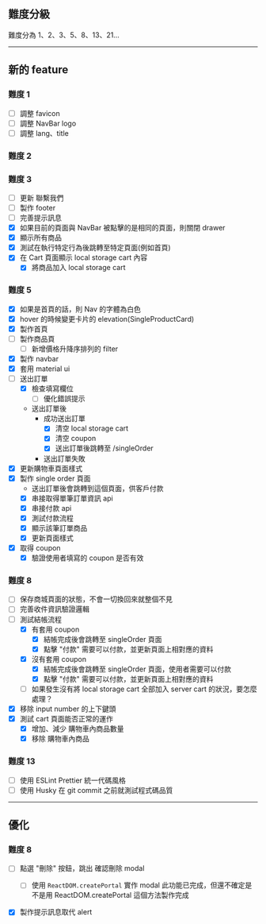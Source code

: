 ## 難度分級
難度分為 1、2、3、5、8、13、21…
<hr />



## 新的 feature
      
### 難度 1
- [ ] 調整 favicon
- [ ] 調整 NavBar logo
- [ ] 調整 lang、title
### 難度 2
### 難度 3
- [ ] 更新 聯繫我們
- [ ] 製作 footer
- [ ] 完善提示訊息
- [x] 如果目前的頁面與 NavBar 被點擊的是相同的頁面，則關閉 drawer
- [x] 顯示所有商品
- [x] 測試在執行特定行為後跳轉至特定頁面(例如首頁)
- [x] 在 Cart 頁面顯示 local storage cart 內容
    - [x] 將商品加入 local storage cart
### 難度 5
- [x] 如果是首頁的話，則 Nav 的字體為白色
- [x] hover 的時候變更卡片的 elevation(SingleProductCard)
- [x] 製作首頁
- [ ] 製作商品頁
    - [ ] 新增價格升降序排列的 filter
- [x] 製作 navbar
- [x] 套用 material ui
- [ ] 送出訂單
    - [x] 檢查填寫欄位
        - [ ] 優化錯誤提示
    - 送出訂單後
        - 成功送出訂單
            - [x] 清空 local storage cart
            - [x] 清空 coupon
            - [x] 送出訂單後跳轉至 /singleOrder
        - 送出訂單失敗
- [x] 更新購物車頁面樣式
- [x] 製作 single order 頁面
    - 送出訂單後會跳轉到這個頁面，供客戶付款
    - [x] 串接取得單筆訂單資訊 api
    - [x] 串接付款 api
    - [x] 測試付款流程
    - [x] 顯示該筆訂單商品
    - [x] 更新頁面樣式
- [x] 取得 coupon
    - [x] 驗證使用者填寫的 coupon 是否有效
### 難度 8
- [ ] 保存商城頁面的狀態，不會一切換回來就整個不見
- [ ] 完善收件資訊驗證邏輯
- [ ] 測試結帳流程
    - [x] 有套用 coupon
        - [x] 結帳完成後會跳轉至 singleOrder 頁面
        - [x] 點擊 "付款" 需要可以付款，並更新頁面上相對應的資料
    - [x] 沒有套用 coupon
        - [x] 結帳完成後會跳轉至 singleOrder 頁面，使用者需要可以付款
        - [x] 點擊 "付款" 需要可以付款，並更新頁面上相對應的資料
    - [ ] 如果發生沒有將 local storage cart 全部加入 server cart 的狀況，要怎麼處理？
- [x] 移除 input number 的上下鍵頭
- [x] 測試 cart 頁面能否正常的運作
    - [x] 增加、減少 購物車內商品數量
    - [x] 移除 購物車內商品
### 難度 13
- [ ] 使用 ESLint Prettier 統一代碼風格
- [ ] 使用 Husky 在 git commit 之前就測試程式碼品質
<hr />


## 優化
### 難度 8
- [ ] 點選 "刪除" 按鈕，跳出 確認刪除 modal
    - [ ] 使用 `ReactDOM.createPortal` 實作 modal
          此功能已完成，但還不確定是不是用 ReactDOM.createPortal 這個方法製作完成
- [x] 製作提示訊息取代 alert

      